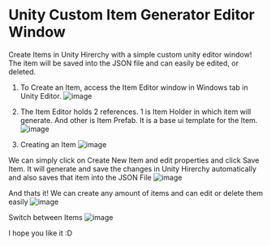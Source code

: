 # Unity Custom Item Generator Editor Window

Create Items in Unity Hirerchy with a simple custom unity editor window! The item will be saved into the JSON file and can easily be edited, or deleted.

1. To Create an Item, access the Item Editor window in Windows tab in Unity Editor.
![image](https://github.com/AliasgarBohra/Unity-Custom-Item-Generator-Window/assets/84221867/177d2d1f-c052-44b7-a15e-02bc758e9781)


2. The Item Editor holds 2 references. 1 is Item Holder in which item will generate. And other is Item Prefab. It is a base ui template for the Item.
![image](https://github.com/AliasgarBohra/Unity-Custom-Item-Generator-Window/assets/84221867/e4a237d2-9d3e-4041-a8dc-49f069a49955)


3. Creating an Item
![image](https://github.com/AliasgarBohra/Unity-Custom-Item-Generator-Window/assets/84221867/82a1f631-22dc-412b-b0b9-c0051f886835)

We can simply click on Create New Item and edit properties and click Save Item. It will generate and save the changes in Unity Hirerchy automatically and also saves that item into the JSON File
![image](https://github.com/AliasgarBohra/Unity-Custom-Item-Generator-Window/assets/84221867/2edaad25-66c6-48b5-95fd-b4ef73aea840)

And thats it! We can create any amount of items and can edit or delete them easily
![image](https://github.com/AliasgarBohra/Unity-Custom-Item-Generator-Window/assets/84221867/1d05e3ca-9db7-4a1a-851f-fbb2b59dc9ef)


Switch between Items
![image](https://github.com/AliasgarBohra/Unity-Custom-Item-Generator-Window/assets/84221867/9e8b746d-be2d-4343-b495-0aa762bb7ab9)

I hope you like it :D
